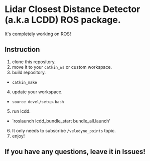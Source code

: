 # Lidar Closest Distance Detector (a.k.a LCDD) ROS package.

It's completely working on ROS!

## Instruction 

1. clone this repository.
2. move it to your `catkin_ws` or custom workspace.
3. build repository.
 - `catkin_make`
4. update your workspace.
 - `source devel/setup.bash`
5. run lcdd.
 - `roslaunch lcdd_bundle_start bundle_all.launch'
6. It only needs to subscribe `/velodyne_points` topic.
7. enjoy!


## If you have any questions, leave it in Issues!
